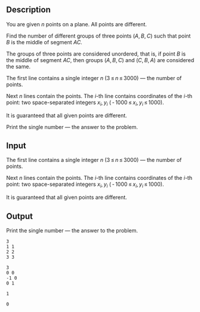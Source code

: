 ## Description

<div><p>You are given <span class="tex-span"><i>n</i></span> points on a plane. All points are different.</p><p>Find the number of different groups of three points <span class="tex-span">(<i>A</i>, <i>B</i>, <i>C</i>)</span> such that point <span class="tex-span"><i>B</i></span> is the middle of segment <span class="tex-span"><i>AC</i></span>. </p><p>The groups of three points are considered unordered, that is, if point <span class="tex-span"><i>B</i></span> is the middle of segment <span class="tex-span"><i>AC</i></span>, then groups <span class="tex-span">(<i>A</i>, <i>B</i>, <i>C</i>)</span> and <span class="tex-span">(<i>C</i>, <i>B</i>, <i>A</i>)</span> are considered the same.</p></div><div class="input-specification"><p>The first line contains a single integer <span class="tex-span"><i>n</i></span> (<span class="tex-span">3 ≤ <i>n</i> ≤ 3000</span>) — the number of points. </p><p>Next <span class="tex-span"><i>n</i></span> lines contain the points. The <span class="tex-span"><i>i</i></span>-th line contains coordinates of the <span class="tex-span"><i>i</i></span>-th point: two space-separated integers <span class="tex-span"><i>x</i><sub class="lower-index"><i>i</i></sub>, <i>y</i><sub class="lower-index"><i>i</i></sub></span> (<span class="tex-span"> - 1000 ≤ <i>x</i><sub class="lower-index"><i>i</i></sub>, <i>y</i><sub class="lower-index"><i>i</i></sub> ≤ 1000</span>).</p><p>It is guaranteed that all given points are different.</p></div><div class="output-specification"><p>Print the single number — the answer to the problem. </p></div>

## Input

<p>The first line contains a single integer <span class="tex-span"><i>n</i></span> (<span class="tex-span">3 ≤ <i>n</i> ≤ 3000</span>) — the number of points. </p><p>Next <span class="tex-span"><i>n</i></span> lines contain the points. The <span class="tex-span"><i>i</i></span>-th line contains coordinates of the <span class="tex-span"><i>i</i></span>-th point: two space-separated integers <span class="tex-span"><i>x</i><sub class="lower-index"><i>i</i></sub>, <i>y</i><sub class="lower-index"><i>i</i></sub></span> (<span class="tex-span"> - 1000 ≤ <i>x</i><sub class="lower-index"><i>i</i></sub>, <i>y</i><sub class="lower-index"><i>i</i></sub> ≤ 1000</span>).</p><p>It is guaranteed that all given points are different.</p>

## Output

<p>Print the single number — the answer to the problem. </p>





```input1
3
1 1
2 2
3 3

```




```input2
3
0 0
-1 0
0 1

```




```output1
1

```




```output2
0

```


